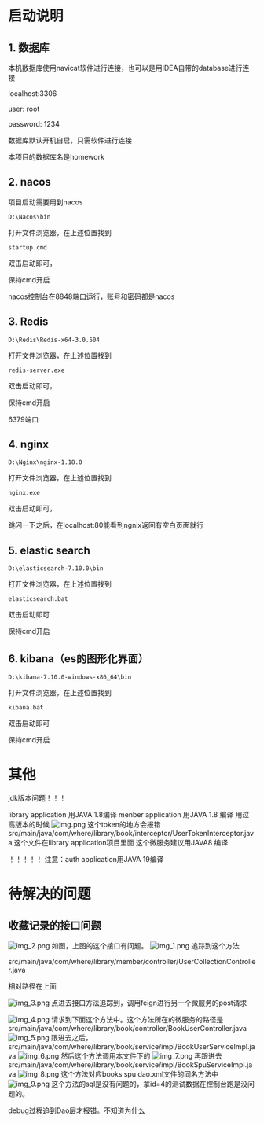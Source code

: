 # 启动说明
## 1. 数据库
本机数据库使用navicat软件进行连接，也可以是用IDEA自带的database进行连接

localhost:3306

user: root

password: 1234

数据库默认开机自启，只需软件进行连接

本项目的数据库名是homework

## 2. nacos
项目启动需要用到nacos

```text 
D:\Nacos\bin
```
打开文件浏览器，在上述位置找到
```text
startup.cmd
```
双击启动即可，

保持cmd开启

nacos控制台在8848端口运行，账号和密码都是nacos

## 3. Redis
```text 
D:\Redis\Redis-x64-3.0.504
```
打开文件浏览器，在上述位置找到
```text
redis-server.exe
```
双击启动即可，

保持cmd开启

6379端口

## 4. nginx

```text
D:\Nginx\nginx-1.18.0
```
打开文件浏览器，在上述位置找到
```text
nginx.exe
```
双击启动即可，

跳闪一下之后，在localhost:80能看到ngnix返回有空白页面就行

## 5. elastic search
```text
D:\elasticsearch-7.10.0\bin
```
打开文件浏览器，在上述位置找到
```text
elasticsearch.bat
```
双击启动即可

保持cmd开启
## 6. kibana（es的图形化界面）

```text
D:\kibana-7.10.0-windows-x86_64\bin
```
打开文件浏览器，在上述位置找到
```text
kibana.bat
```
双击启动即可

保持cmd开启


# 其他

jdk版本问题！！！

library application 用JAVA 1.8编译
menber application 用JAVA 1.8 编译
用过高版本的时候
![img.png](img%2Fimg.png)
这个token的地方会报错
src/main/java/com/where/library/book/interceptor/UserTokenInterceptor.java
这个文件在library application项目里面
这个微服务建议用JAVA8 编译

！！！！！
注意：auth application用JAVA 19编译

# 待解决的问题
## 收藏记录的接口问题
![img_2.png](img%2Fimg_2.png)
如图，上图的这个接口有问题。
![img_1.png](img%2Fimg_1.png)
追踪到这个方法

src/main/java/com/where/library/member/controller/UserCollectionController.java

相对路径在上面

![img_3.png](img%2Fimg_3.png)
点进去接口方法追踪到，调用feign进行另一个微服务的post请求

![img_4.png](img%2Fimg_4.png)
请求到下面这个方法中。这个方法所在的微服务的路径是src/main/java/com/where/library/book/controller/BookUserController.java
![img_5.png](img%2Fimg_5.png)
跟进去之后，src/main/java/com/where/library/book/service/impl/BookUserServiceImpl.java
![img_6.png](img%2Fimg_6.png)
然后这个方法调用本文件下的
![img_7.png](img%2Fimg_7.png)
再跟进去 src/main/java/com/where/library/book/service/impl/BookSpuServiceImpl.java
![img_8.png](img%2Fimg_8.png)
这个方法对应books spu dao.xml文件的同名方法中
![img_9.png](img%2Fimg_9.png)
这个方法的sql是没有问题的，拿id=4的测试数据在控制台跑是没问题的。

debug过程追到Dao层才报错。不知道为什么